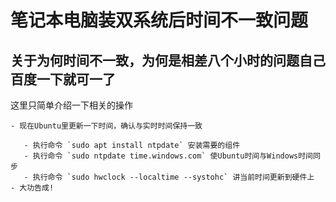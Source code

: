 # 笔记本电脑装双系统后时间不一致问题

## 关于为何时间不一致，为何是相差八个小时的问题自己百度一下就可一了

  这里只简单介绍一下相关的操作

    - 现在Ubuntu里更新一下时间，确认与实时时间保持一致

       - 执行命令 `sudo apt install ntpdate` 安装需要的组件
       - 执行命令 `sudo ntpdate time.windows.com` 使Ubuntu时间与Windows时间同步
       - 执行命令 `sudo hwclock --localtime --systohc` 讲当前时间更新到硬件上
    - 大功告成!